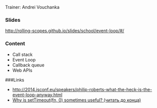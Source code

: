 Trainer: Andrei Vouchanka

### Slides
http://rolling-scopes.github.io/slides/school/event-loop/#/

### Content
* Call stack
* Event Loop
* Callback queue
* Web APIs

###Links
- http://2014.jsconf.eu/speakers/philip-roberts-what-the-heck-is-the-event-loop-anyway.html
- [Why is setTimeout(fn, 0) sometimes useful? (читать до конца)](http://stackoverflow.com/questions/779379/why-is-settimeoutfn-0-sometimes-useful)